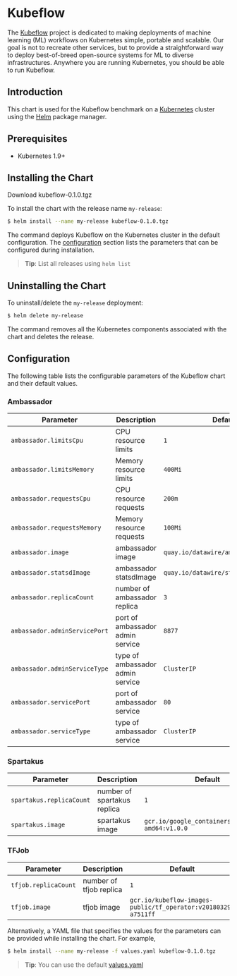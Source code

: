 # Kubeflow

The [Kubeflow](https://github.com/kubeflow/kubeflow) project is dedicated to making deployments of machine learning (ML) workflows on Kubernetes simple, portable and scalable. Our goal is not to recreate other services, but to provide a straightforward way to deploy best-of-breed open-source systems for ML to diverse infrastructures. Anywhere you are running Kubernetes, you should be able to run Kubeflow.

## Introduction

This chart is used for the Kubeflow benchmark on a [Kubernetes](http://kubernetes.io) cluster using the [Helm](https://helm.sh) package manager.

## Prerequisites

- Kubernetes 1.9+

## Installing the Chart

Download kubeflow-0.1.0.tgz

To install the chart with the release name `my-release`:

```bash
$ helm install --name my-release kubeflow-0.1.0.tgz
```

The command deploys Kubeflow on the Kubernetes cluster in the default configuration. The [configuration](#configuration) section lists the parameters that can be configured during installation.

> **Tip**: List all releases using `helm list`

## Uninstalling the Chart

To uninstall/delete the `my-release` deployment:

```bash
$ helm delete my-release
```

The command removes all the Kubernetes components associated with the chart and deletes the release.

## Configuration

The following table lists the configurable parameters of the Kubeflow chart and their default values.

### Ambassador

| Parameter               | Description                        | Default                                                    |
| ----------------------- | ---------------------------------- | ---------------------------------------------------------- |
| `ambassador.limitsCpu`           | CPU resource limits                  | `1`                                             |
| `ambassador.limitsMemory`          | Memory resource limits               | `400Mi`                                         |
| `ambassador.requestsCpu`       | CPU resource requests                | `200m`                                                 |
| `ambassador.requestsMemory`       | Memory resource requests            | `100Mi`                                                        |
| `ambassador.image`      | ambassador image                   | `quay.io/datawire/ambassador:0.30.1`                                             |
| `ambassador.statsdImage`            | ambassador statsdImage            | `quay.io/datawire/statsd:0.30.1`                                                     |
| `ambassador.replicaCount`         | number of ambassador replica         | `3`                                                    |
| `ambassador.adminServicePort`    | port of ambassador admin service                   | `8877`                                                     |
| `ambassador.adminServiceType`  | type of ambassador admin service           | `ClusterIP`                                                     |
| `ambassador.servicePort`   | port of ambassador service      | `80`                                                       |
| `ambassador.serviceType`   | type of ambassador service            | `ClusterIP`                                             |

### Spartakus

|       Parameter       |           Description            |                         Default                          |
|-----------------------|----------------------------------|----------------------------------------------------------|
| `spartakus.replicaCount`          | number of spartakus replica                 | `1`                                            |
| `spartakus.image`   | spartakus image                 | `gcr.io/google_containers/spartakus-amd64:v1.0.0`                                                   |

### TFJob

| Parameter                    | Description                        | Default                                                    |
| -----------------------      | ---------------------------------- | ---------------------------------------------------------- |
| `tfjob.replicaCount`                | number of tfjob replica                  | `1`                                             |
| `tfjob.image`               | tfjob image               | `gcr.io/kubeflow-images-public/tf_operator:v20180329-a7511ff`                                         |

Alternatively, a YAML file that specifies the values for the parameters can be provided while installing the chart. For example,

```bash
$ helm install --name my-release -f values.yaml kubeflow-0.1.0.tgz
```

> **Tip**: You can use the default [values.yaml](values.yaml)